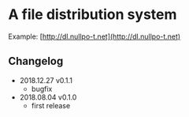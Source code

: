 # A file distribution system

Example: [http://dl.nullpo-t.net](http://dl.nullpo-t.net)

## Changelog

- 2018.12.27 v0.1.1
  - bugfix
- 2018.08.04 v0.1.0
  - first release
